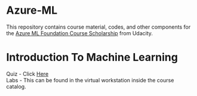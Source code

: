 # Azure-ML
This repository contains course material, codes, and other components for the [Azure ML Foundation Course Scholarship](https://www.udacity.com/scholarships/machine-learning-scholarship-microsoft-azure) from Udacity.  

# Introduction To Machine Learning  
Quiz - Click [Here](https://github.com/Vanditg/Azure-ML/tree/master/Introduction_To_Machine_Learning/Quiz)  
Labs - This can be found in the virtual workstation inside the course catalog.  
